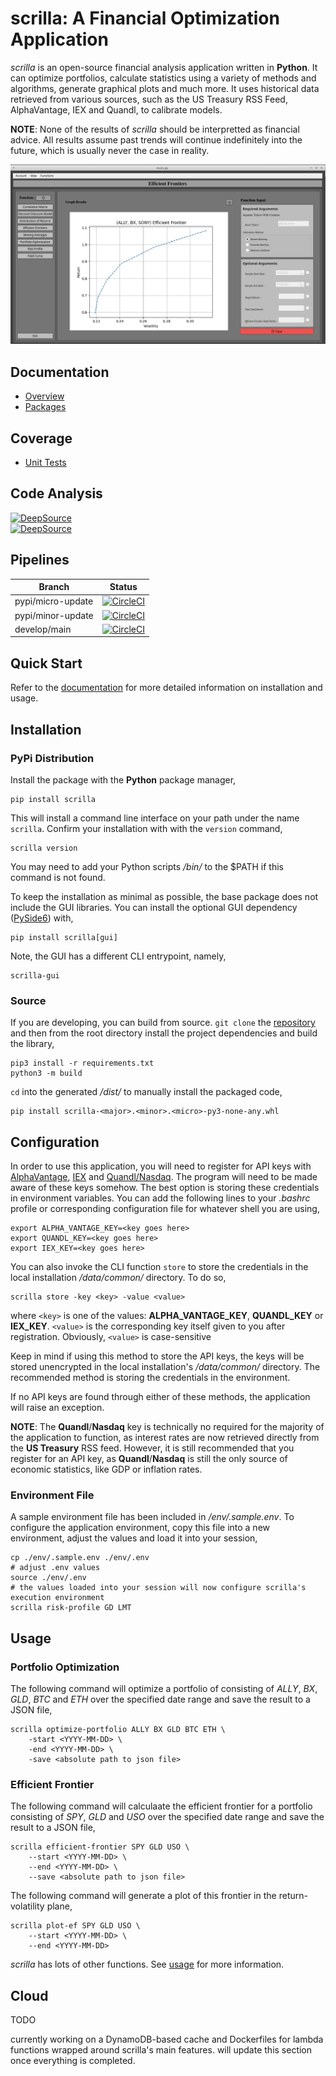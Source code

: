 # scrilla: A Financial Optimization Application

_scrilla_ is an open-source financial analysis application written in **Python**. It can optimize portfolios, calculate statistics using a variety of methods and algorithms, generate graphical plots and much more. It uses historical data retrieved from various sources, such as the US Treasury RSS Feed, AlphaVantage, IEX and Quandl, to calibrate models. 

**NOTE**: None of the results of _scrilla_ should be interpretted as financial advice. All results assume past trends will continue indefinitely into the future, which is usually never the case in reality.

![](https://github.com/chinchalinchin/chinchalinchin/blob/main/assets/scrilla_gui_ii.png)


Documentation
---
- [Overview](https://chinchalinchin.github.io/scrilla/)
- [Packages](https://chinchalinchin.github.io/scrilla/package/index.html)

Coverage
---
- [Unit Tests](https://chinchalinchin.github.io/scrilla/coverage/index.html)

Code Analysis
---
[![DeepSource](https://deepsource.io/gh/chinchalinchin/scrilla.svg/?label=active+issues&show_trend=true&token=tD25pyXAL4uIvrccqjlwzXIU)](https://deepsource.io/gh/chinchalinchin/scrilla/?ref=repository-badge)<br/>
[![DeepSource](https://deepsource.io/gh/chinchalinchin/scrilla.svg/?label=resolved+issues&show_trend=true&token=tD25pyXAL4uIvrccqjlwzXIU)](https://deepsource.io/gh/chinchalinchin/scrilla/?ref=repository-badge)<br/>

Pipelines
---
| Branch | Status |
| ------ | ------ |
| pypi/micro-update | [![CircleCI](https://circleci.com/gh/chinchalinchin/scrilla/tree/pypi%2Fmicro-update.svg?style=svg)](https://circleci.com/gh/chinchalinchin/scrilla/tree/pypi%2Fmicro-update) |
| pypi/minor-update | [![CircleCI](https://circleci.com/gh/chinchalinchin/scrilla/tree/pypi%2Fminor-update.svg?style=svg)](https://circleci.com/gh/chinchalinchin/scrilla/tree/pypi%2Fminor-update) |
| develop/main | [![CircleCI](https://circleci.com/gh/chinchalinchin/scrilla/tree/develop%2Fmain.svg?style=svg)](https://circleci.com/gh/chinchalinchin/scrilla/tree/develop%2Fmain)| 


## Quick Start

Refer to the [documentation](https://chinchalinchin.github.io/scrilla/) for more detailed information on installation and usage.

## Installation

### PyPi Distribution

Install the package with the <b>Python</b> package manager,

```shell
pip install scrilla
``` 

This will install a command line interface on your path under the name `scrilla`. Confirm your installation with with the `version` command,

```shell
scrilla version
```

You may need to add your Python scripts _/bin/_ to the $PATH if this command is not found. 

To keep the installation as minimal as possible, the base package does not include the GUI libraries. You can install the optional GUI dependency ([PySide6](https://pypi.org/project/PySide6/)) with,

```shell
pip install scrilla[gui]
```

Note, the GUI has a different CLI entrypoint, namely,

```shell
scrilla-gui
```

### Source

If you are developing, you can build from source. `git clone` the [repository](https://github.com/chinchalinchin/scrilla) and then from the root directory install the project dependencies and build the library,

```shell
pip3 install -r requirements.txt
python3 -m build
```

`cd` into the generated <i>/dist/</i>  to manually install the packaged code,

```
pip install scrilla-<major>.<minor>.<micro>-py3-none-any.whl
```

## Configuration

In order to use this application, you will need to register for API keys with [AlphaVantage](https://www.alphavantage.co), [IEX](https://iexcloud.io/) and [Quandl/Nasdaq](https://www.quandl.com/). The program will need to be made aware of these keys somehow. The best option is storing these credentials in environment variables. You can add the following lines to your <i>.bashrc</i> profile or corresponding configuration file for whatever shell you are using,

```shell
export ALPHA_VANTAGE_KEY=<key goes here>
export QUANDL_KEY=<key goes here>
export IEX_KEY=<key goes here>
```

You can also invoke the CLI function `store` to store the credentials in the local installation <i>/data/common/</i> directory. To do so,

```shell
scrilla store -key <key> -value <value>
```

where `<key>` is one of the values: **ALPHA_VANTAGE_KEY**, **QUANDL_KEY** or **IEX_KEY**. `<value>` is the corresponding key itself given to you after registration. Obviously, `<value>` is case-sensitive

Keep in mind if using this method to store the API keys, the keys will be stored unencrypted in the local installation's <i>/data/common/</i> directory. The recommended method is storing the credentials in the environment. 

If no API keys are found through either of these methods, the application will raise an exception.

**NOTE**: The **Quandl**/**Nasdaq** key is technically no required for the majority of the application to function, as interest rates are now retrieved directly from the **US Treasury** RSS feed. However, it is still recommended that you register for an API key, as **Quandl**/**Nasdaq** is still the only source of economic statistics, like GDP or inflation rates. 

### Environment File

A sample environment file has been included in _/env/.sample.env_. To configure the application environment, copy this file into a new environment, adjust the values and load it into your session,

```shell
cp ./env/.sample.env ./env/.env
# adjust .env values
source ./env/.env
# the values loaded into your session will now configure scrilla's execution environment
scrilla risk-profile GD LMT 
```
## Usage

### Portfolio Optimization

The following command will optimize a portfolio of consisting of *ALLY*, *BX*, *GLD*, *BTC* and *ETH* over the specified date range and save the result to a JSON file,

```shell
scrilla optimize-portfolio ALLY BX GLD BTC ETH \
    -start <YYYY-MM-DD> \
    -end <YYYY-MM-DD> \
    -save <absolute path to json file> 
```

### Efficient Frontier

The following command will calculaate the efficient frontier for a portfolio consisting of *SPY*, *GLD* and *USO* over the specified date range and save the result to a JSON file,

```shell
scrilla efficient-frontier SPY GLD USO \
    --start <YYYY-MM-DD> \
    --end <YYYY-MM-DD> \
    --save <absolute path to json file>
```

The following command will generate a plot of this frontier in the return-volatility plane,

```shell
scrilla plot-ef SPY GLD USO \
    --start <YYYY-MM-DD> \ 
    --end <YYYY-MM-DD> 
```

_scrilla_ has lots of other functions. See [usage](https://chinchalinchin.github.io/scrilla/USAGE.html) for more information.


## Cloud

TODO

currently working on a DynamoDB-based cache and Dockerfiles for lambda functions wrapped around scrilla's main features. will update this section once everything is completed.